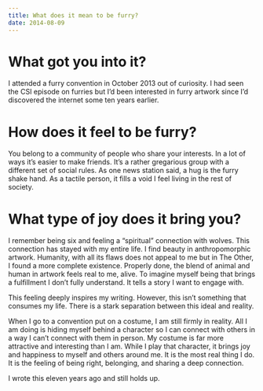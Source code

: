 ```yaml
---
title: What does it mean to be furry?
date: 2014-08-09
---
```

# What got you into it?

I attended a furry convention in October 2013 out of curiosity. I had seen the CSI episode on furries but I’d been interested in furry artwork since I’d discovered the internet some ten years earlier.

# How does it feel to be furry?

You belong to a community of people who share your interests. In a lot of ways it’s easier to make friends. It’s a rather gregarious group with a different set of social rules. As one news station said, a hug is the furry shake hand. As a tactile person, it fills a void I feel living in the rest of society.

# What type of joy does it bring you?

I remember being six and feeling a “spiritual” connection with wolves. This connection has stayed with my entire life. I find beauty in anthropomorphic artwork. Humanity, with all its flaws does not appeal to me but in The Other, I found a more complete existence. Properly done, the blend of animal and human in artwork feels real to me, alive. To imagine myself being that brings a fulfillment I don’t fully understand. It tells a story I want to engage with.

This feeling deeply inspires my writing. However, this isn’t something that consumes my life. There is a stark separation between this ideal and reality.

When I go to a convention put on a costume, I am still firmly in reality. All I am doing is hiding myself behind a character so I can connect with others in a way I can’t connect with them in person. My costume is far more attractive and interesting than I am. While I play that character, it brings joy and happiness to myself and others around me. It is the most real thing I do. It is the feeling of being right, belonging, and sharing a deep connection.

<p class="author">I wrote this eleven years ago and still holds up.</p>